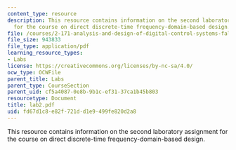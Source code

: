 ```yaml
---
content_type: resource
description: This resource contains information on the second laboratory assignment
  for the course on direct discrete-time frequency-domain-based design.
file: /courses/2-171-analysis-and-design-of-digital-control-systems-fall-2006/fd67d1c8e82f721dd1e9499fe820d2a8_lab2.pdf
file_size: 943833
file_type: application/pdf
learning_resource_types:
- Labs
license: https://creativecommons.org/licenses/by-nc-sa/4.0/
ocw_type: OCWFile
parent_title: Labs
parent_type: CourseSection
parent_uid: cf5a4087-0e8b-9b1c-ef31-37ca1b45b803
resourcetype: Document
title: lab2.pdf
uid: fd67d1c8-e82f-721d-d1e9-499fe820d2a8
---
```

This resource contains information on the second laboratory assignment for the course on direct discrete-time frequency-domain-based design.